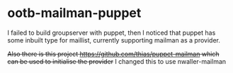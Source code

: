 ootb-mailman-puppet
===================

I failed to build groupserver with puppet, then I noticed that puppet has some inbuilt 
type for maillist, currently supporting mailman as a provider.

<s>Also there is this project https://github.com/thias/puppet-mailman which can be used to initialise the provider</s> I changed this to use nwaller-mailman
